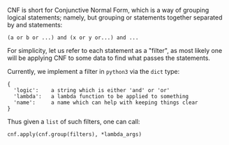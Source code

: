 CNF is short for Conjunctive Normal Form, which is a way of grouping logical statements; namely, but grouping or statements together separated by and statements:

```
(a or b or ...) and (x or y or...) and ...
```

For simplicity, let us refer to each statement as a "filter", as most likely one will be applying CNF to some data to find what passes the statements.

Currently, we implement a filter in `python3` via the `dict` type:

```
{
  'logic':    a string which is either 'and' or 'or'
  'lambda':   a lambda function to be applied to something
  'name':     a name which can help with keeping things clear
}
```

Thus given a `list` of such filters, one can call:

```
cnf.apply(cnf.group(filters), *lambda_args)
```
